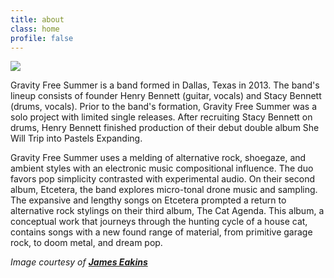 ```yaml
---
title: about
class: home
profile: false
---
```


![](/images/bandphoto.jpg)  

Gravity Free Summer is a band formed in Dallas, Texas in 2013. The band's lineup consists of founder Henry Bennett (guitar, vocals) and Stacy Bennett (drums, vocals). Prior to the band's formation, Gravity Free Summer was a solo project with limited single releases. After recruiting Stacy Bennett on drums, Henry Bennett finished production of their debut double album She Will Trip into Pastels Expanding.

Gravity Free Summer uses a melding of alternative rock, shoegaze, and ambient styles with an electronic music compositional influence. The duo favors pop simplicity contrasted with experimental audio. On their second album, Etcetera, the band explores micro-tonal drone music and sampling. The expansive and lengthy songs on Etcetera prompted a return to alternative rock stylings on their third album, The Cat Agenda. This album, a conceptual work that journeys through the hunting cycle of a house cat, contains songs with a new found range of material, from primitive garage rock, to doom metal, and dream pop.

_Image courtesy of **[James Eakins](https://www.flickr.com/photos/broaddaylight/)**_
